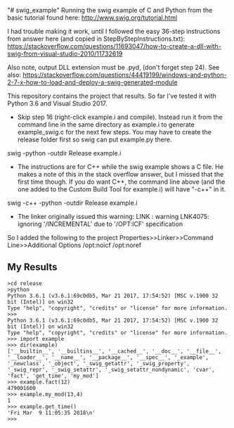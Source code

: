 "# swig_example" 
Running the swig example of C and Python from the basic tutorial found here:
http://www.swig.org/tutorial.html

I had trouble making it work, until I followed the easy 36-step instructions from answer here (and copied in StepByStepInstructions.txt):
https://stackoverflow.com/questions/11693047/how-to-create-a-dll-with-swig-from-visual-studio-2010/11732619

Also note, output DLL extension must be .pyd, (don't forget step 24). See also:
https://stackoverflow.com/questions/44419199/windows-and-python-2-7-x-how-to-load-and-deploy-a-swig-generated-module

This repository contains the project that results. So far I've tested it with Python 3.6 and Visual Studio 2017.

- Skip step 16 (right-click example.i and compile). Instead run it from the command line in the same directory as example.i to generate example_swig.c for the next few steps. You may have to create the release folder first so swig can put example.py there.

swig -python -outdir Release example.i

- The instructions are for C++ while the swig example shows a C file. He makes a note of this in the stack overflow answer, but I missed that the first time though. If you do want C++, the command line above (and the one added to the Custom Build Tool for example.i) will have "-c++" in it.

swig -c++ -python -outdir Release example.i

- The linker originally issued this warning:
LINK : warning LNK4075: ignoring '/INCREMENTAL' due to '/OPT:ICF' specification

So I added the following to the project Properties>>Linker>>Command Line>>Additional Options
/opt:noicf /opt:noref

## My Results
```
>cd release
>python
Python 3.6.1 (v3.6.1:69c0db5, Mar 21 2017, 17:54:52) [MSC v.1900 32 bit (Intel)] on win32
Type "help", "copyright", "credits" or "license" for more information.
>>>
Python 3.6.1 (v3.6.1:69c0db5, Mar 21 2017, 17:54:52) [MSC v.1900 32 bit (Intel)] on win32
Type "help", "copyright", "credits" or "license" for more information.
>>> import example
>>> dir(example)
['__builtin__', '__builtins__', '__cached__', '__doc__', '__file__', '__loader__', '__name__', '__package__', '__spec__', '_example', '_newclass', '_object', '_swig_getattr', '_swig_property', '_swig_repr', '_swig_setattr', '_swig_setattr_nondynamic', 'cvar', 'fact', 'get_time', 'my_mod']
>>> example.fact(12)
479001600
>>> example.my_mod(13,4)
1
>>> example.get_time()
'Fri Mar  9 11:05:35 2018\n'
>>>
```
